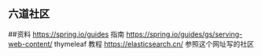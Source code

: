 ## 六道社区

##资料
https://spring.io/guides 指南
https://spring.io/guides/gs/serving-web-content/  thymeleaf 教程
https://elasticsearch.cn/  参照这个网址写的社区